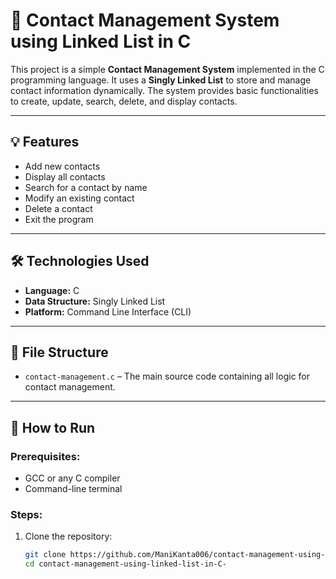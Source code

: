 # 📇 Contact Management System using Linked List in C

This project is a simple **Contact Management System** implemented in the C programming language. It uses a **Singly Linked List** to store and manage contact information dynamically. The system provides basic functionalities to create, update, search, delete, and display contacts.

---

## 💡 Features

- Add new contacts
- Display all contacts
- Search for a contact by name
- Modify an existing contact
- Delete a contact
- Exit the program

---

## 🛠️ Technologies Used

- **Language:** C
- **Data Structure:** Singly Linked List
- **Platform:** Command Line Interface (CLI)

---

## 📁 File Structure

- `contact-management.c` – The main source code containing all logic for contact management.

---

## 🚀 How to Run

### Prerequisites:
- GCC or any C compiler
- Command-line terminal

### Steps:
1. Clone the repository:
   ```bash
   git clone https://github.com/ManiKanta006/contact-management-using-linked-list-in-C-.git
   cd contact-management-using-linked-list-in-C-
